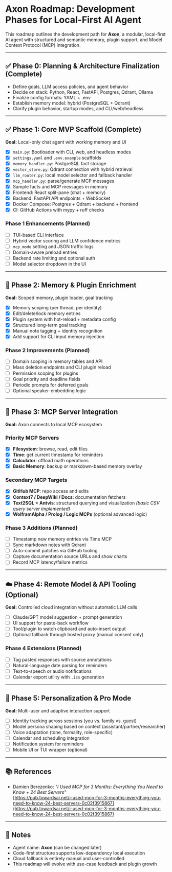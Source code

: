 # Axon Roadmap: Development Phases for Local-First AI Agent

This roadmap outlines the development path for **Axon**, a modular, local-first AI agent with structured and semantic memory, plugin support, and Model Context Protocol (MCP) integration.

---

## ✅ Phase 0: Planning & Architecture Finalization (Complete)
- Define goals, LLM access policies, and agent behavior
- Decide on stack: Python, React, FastAPI, Postgres, Qdrant, Ollama
- Finalize config formats: YAML + .env
- Establish memory model: hybrid (PostgreSQL + Qdrant)
- Clarify plugin behavior, startup modes, and CLI/web/headless

---

## ✅ Phase 1: Core MVP Scaffold (Complete)
**Goal:** Local-only chat agent with working memory and UI

- [x] `main.py`: Bootloader with CLI, web, and headless modes
- [x] `settings.yaml` and `.env.example` scaffolds
- [x] `memory_handler.py`: PostgreSQL fact storage
- [x] `vector_store.py`: Qdrant connection with hybrid retrieval
- [x] `llm_router.py`: local model selector and fallback handler
- [x] `mcp_handler.py`: parse/generate MCP messages
- [x] Sample facts and MCP messages in memory
- [x] Frontend: React split-pane (chat + memory)
- [x] Backend: FastAPI API endpoints + WebSocket
- [x] Docker Compose: Postgres + Qdrant + backend + frontend
- [x] CI: GitHub Actions with mypy + ruff checks

### Phase 1 Enhancements (Planned)
- [ ] TUI-based CLI interface
- [ ] Hybrid vector scoring and LLM confidence metrics
- [ ] `mcp_mode` setting and JSON traffic logs
- [ ] Domain-aware preload entries
- [ ] Backend rate limiting and optional auth
- [ ] Model selector dropdown in the UI

---

## 🧠 Phase 2: Memory & Plugin Enrichment
**Goal:** Scoped memory, plugin loader, goal tracking

- [x] Memory scoping (per thread, per identity)
- [x] Edit/delete/lock memory entries
- [x] Plugin system with hot-reload + metadata config
- [x] Structured long-term goal tracking
- [x] Manual note tagging + identity recognition
- [x] Add support for CLI input memory injection

### Phase 2 Improvements (Planned)
- [ ] Domain scoping in memory tables and API
- [ ] Mass deletion endpoints and CLI plugin reload
- [ ] Permission scoping for plugins
- [ ] Goal priority and deadline fields
- [ ] Periodic prompts for deferred goals
- [ ] Optional speaker-embedding logic

---

## 🔌 Phase 3: MCP Server Integration
**Goal:** Axon connects to local MCP ecosystem

### Priority MCP Servers
- [x] **Filesystem**: browse, read, edit files
- [x] **Time**: get current timestamp for reminders
- [x] **Calculator**: offload math operations
- [x] **Basic Memory**: backup or markdown-based memory overlay

### Secondary MCP Targets
- [x] **GitHub MCP**: repo access and edits
- [x] **Context7 / DeepWiki / Docs**: documentation fetchers
- [x] **Text2SQL + Antvis**: structured querying and visualization *(basic CSV query server implemented)*
- [x] **WolframAlpha / Prolog / Logic MCPs** (optional advanced logic)

### Phase 3 Additions (Planned)
- [ ] Timestamp new memory entries via Time MCP
- [ ] Sync markdown notes with Qdrant
- [ ] Auto-commit patches via GitHub tooling
- [ ] Capture documentation source URLs and show charts
- [ ] Record MCP latency/failure metrics

---

## ☁️ Phase 4: Remote Model & API Tooling (Optional)
**Goal:** Controlled cloud integration without automatic LLM calls

- [ ] Claude/GPT model suggestion + prompt generation
- [ ] UI support for paste-back workflow
- [ ] Tool/plugin to watch clipboard and auto-insert output
- [ ] Optional fallback through hosted proxy (manual consent only)

### Phase 4 Extensions (Planned)
- [ ] Tag pasted responses with source annotations
- [ ] Natural-language date parsing for reminders
- [ ] Text-to-speech or audio notifications
- [ ] Calendar export utility with `.ics` generation

---

## 🚀 Phase 5: Personalization & Pro Mode
**Goal:** Multi-user and adaptive interaction support

- [ ] Identity tracking across sessions (you vs. family vs. guest)
- [ ] Model persona shaping based on context (assistant/partner/researcher)
- [ ] Voice adaptation (tone, formality, role-specific)
- [ ] Calendar and scheduling integration
- [ ] Notification system for reminders
- [ ] Mobile UI or TUI wrapper (optional)

---

## 📚 References
- Damien Berezenko: *"I Used MCP for 3 Months: Everything You Need to Know + 24 Best Servers"*  
  [https://pub.towardsai.net/i-used-mcp-for-3-months-everything-you-need-to-know-24-best-servers-0c02f3915867](https://pub.towardsai.net/i-used-mcp-for-3-months-everything-you-need-to-know-24-best-servers-0c02f3915867)

---

## 📌 Notes
- Agent name: **Axon** (can be changed later)
- Code-first structure supports low-dependency local execution
- Cloud fallback is entirely manual and user-controlled
- This roadmap will evolve with use-case feedback and plugin growth

